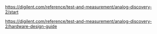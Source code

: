

https://digilent.com/reference/test-and-measurement/analog-discovery-2/start

https://digilent.com/reference/test-and-measurement/analog-discovery-2/hardware-design-guide

